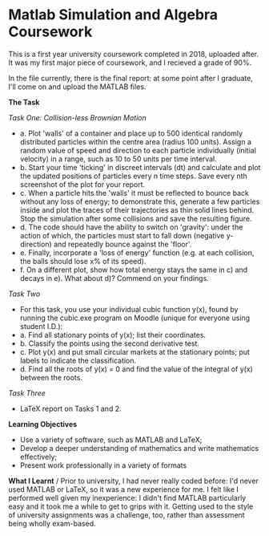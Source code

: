 # Matlab Simulation and Algebra Coursework
This is a first year university coursework completed in 2018, uploaded after. It was my first major piece of coursework, and I recieved a grade of 90%. 

In the file currently, there is the final report: at some point after I graduate, I'll come on and upload the MATLAB files.
 
<b>The Task</b>

<em>Task One: Collision-less Brownian Motion</em>
- a. Plot 'walls' of a container and place up to 500 identical randomly distributed particles within the centre area (radius 100 units). Assign a random value of speed and direction to each particle individually (initial velocity) in a range, such as 10 to 50 units per time interval.
- b. Start your time 'ticking' in discreet intervals (dt) and calculate and plot the updated positions of particles every n time steps. Save every nth screenshot of the plot for your report.
- c. When a particle hits the 'walls'  it must be reflected to bounce back without any loss of energy; to demonstrate this, generate a few particles inside and plot the traces of their trajectories as thin solid lines behind. Stop the simulation after some collisions and save the resulting figure.
- d. The code should have the ability to switch on 'gravity': under the action of which, the particles must start to fall down (negative y-direction) and repeatedly bounce against the 'floor'. 
- e. Finally, incorporate a 'loss of energy' function (e.g. at each collision, the balls should lose x% of its speed).
- f. On a different plot, show how total energy stays the same in c) and decays in e). What about d)? Commend on your findings. 

<em>Task Two</em>
- For this task, you use your individual cubic function y(x), found by running the cubic.exe program on Moodle (unique for everyone using student I.D.):
- a. Find all stationary points of y(x); list their coordinates.
- b. Classify the points using the second derivative test.
- c. Plot y(x) and put small circular markets at the stationary points; put labels to indicate the classification.
- d. Find all the roots of y(x) = 0 and find the value of the integral of y(x) between the roots.

<em>Task Three</em>
- LaTeX report on Tasks 1 and 2.


<b>Learning Objectives</b>
- Use a variety of software, such as MATLAB and LaTeX;
- Develop a deeper understanding of mathematics and write mathematics effectively;
- Present work professionally in a variety of formats

<b>What I Learnt</b> / Prior to university, I had never really coded before: I'd never used MATLAB or LaTeX, so it was a new experience for me. I felt like I performed well given my inexperience: I didn't find MATLAB particularly easy and it took me a while to get to grips with it. Getting used to the style of university assignments was a challenge, too, rather than assessment being wholly exam-based.
